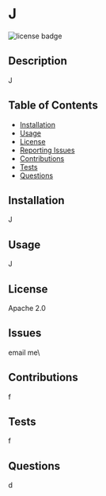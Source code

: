 
# J

![license badge]()

## Description
    
J

## Table of Contents

- [Installation](#installation)
- [Usage](#usage)
- [License](#license) 
- [Reporting Issues](#issues) 
- [Contributions](#contributions) 
- [Tests](#tests) 
- [Questions](#questions) 

## Installation
    
J

## Usage
    
J

## License

Apache 2.0
    
## Issues
    
email me\
    
## Contributions
    
f

## Tests

f

## Questions

d